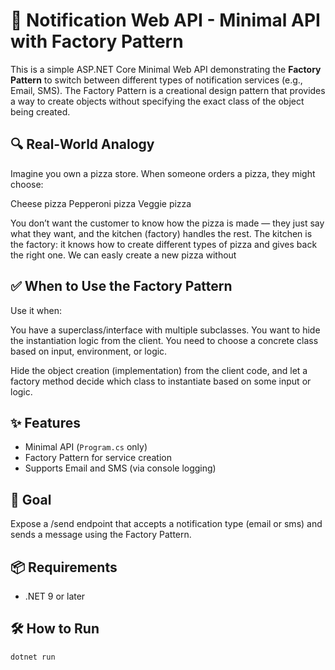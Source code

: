 ﻿# 🚀 Notification Web API - Minimal API with Factory Pattern

This is a simple ASP.NET Core Minimal Web API demonstrating the **Factory Pattern** to switch between different types of notification services (e.g., Email, SMS).
The Factory Pattern is a creational design pattern that provides a way to create objects without specifying the exact class of the object being created.


## 🔍 Real-World Analogy
Imagine you own a pizza store. When someone orders a pizza, they might choose:

Cheese pizza
Pepperoni pizza
Veggie pizza

You don’t want the customer to know how the pizza is made — they just say what they want, and the kitchen (factory) handles the rest.
The kitchen is the factory: it knows how to create different types of pizza and gives back the right one. We can easly create a new pizza without

## ✅ When to Use the Factory Pattern
Use it when:

You have a superclass/interface with multiple subclasses.
You want to hide the instantiation logic from the client.
You need to choose a concrete class based on input, environment, or logic.

Hide the object creation (implementation) from the client code, and let a factory method decide which class to instantiate based on some input or logic.

## ✨ Features

- Minimal API (`Program.cs` only)
- Factory Pattern for service creation
- Supports Email and SMS (via console logging)

## 🎯 Goal
Expose a /send endpoint that accepts a notification type (email or sms) and sends a message using the Factory Pattern.

## 📦 Requirements

- .NET 9 or later

## 🛠 How to Run

```bash
dotnet run
